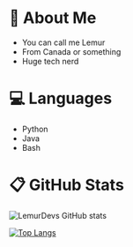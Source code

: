 # 👋 About Me

- You can call me Lemur
- From Canada or something
- Huge tech nerd

# 💻 Languages

- Python
- Java
- Bash

# 📋 GitHub Stats

![LemurDevs GitHub stats](https://github-readme-stats.vercel.app/api?username=LemurDev&show_icons=true&theme=onedark)

[![Top Langs](https://github-readme-stats.vercel.app/api/top-langs/?username=LemurDev&langs_count=10)](https://github.com/anuraghazra/github-readme-stats)
